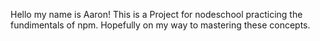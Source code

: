 Hello my name is Aaron!
This is a Project for nodeschool practicing the fundimentals of npm.
Hopefully on my way to mastering these concepts.
